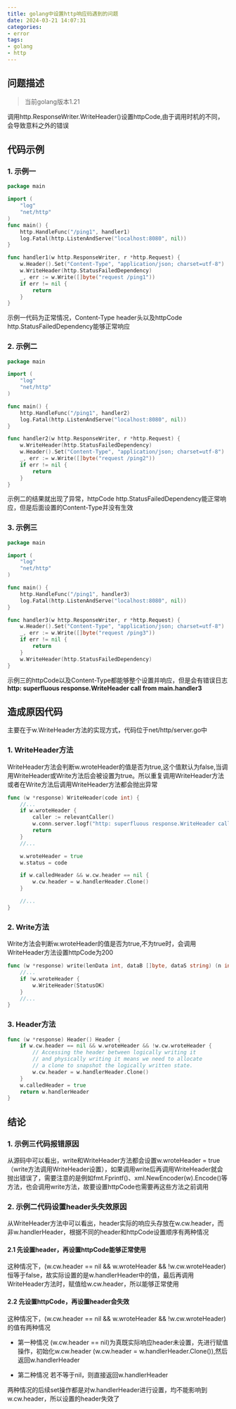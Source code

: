 ```yaml
---
title: golang中设置http响应码遇到的问题
date: 2024-03-21 14:07:31
categories:
- error
tags:
- golang
- http
---
```


## 问题描述

> 当前golang版本1.21

调用http.ResponseWriter.WriteHeader()设置httpCode,由于调用时机的不同，会导致意料之外的错误

## 代码示例

### 1. 示例一

~~~go
package main

import (
    "log"
    "net/http"
)
func main() {
    http.HandleFunc("/ping1", handler1)
    log.Fatal(http.ListenAndServe("localhost:8080", nil))
}

func handler1(w http.ResponseWriter, r *http.Request) {
    w.Header().Set("Content-Type", "application/json; charset=utf-8")
    w.WriteHeader(http.StatusFailedDependency)
    _, err := w.Write([]byte("request /ping1"))
    if err != nil {
        return
    }
}
~~~

示例一代码为正常情况，Content-Type header头以及httpCode http.StatusFailedDependency能够正常响应

### 2. 示例二

~~~go
package main

import (
    "log"
    "net/http"
)

func main() {
    http.HandleFunc("/ping1", handler2)
    log.Fatal(http.ListenAndServe("localhost:8080", nil))
}

func handler2(w http.ResponseWriter, r *http.Request) {
    w.WriteHeader(http.StatusFailedDependency)
    w.Header().Set("Content-Type", "application/json; charset=utf-8")
    _, err := w.Write([]byte("request /ping2"))
    if err != nil {
        return
    }
}
~~~

示例二的结果就出现了异常，httpCode http.StatusFailedDependency能正常响应，但是后面设置的Content-Type并没有生效

### 3. 示例三

~~~go
package main

import (
    "log"
    "net/http"
)

func main() {
    http.HandleFunc("/ping1", handler3)
    log.Fatal(http.ListenAndServe("localhost:8080", nil))
}

func handler3(w http.ResponseWriter, r *http.Request) {
    w.Header().Set("Content-Type", "application/json; charset=utf-8")
    _, err := w.Write([]byte("request /ping3"))
    if err != nil {
        return
    }
    w.WriteHeader(http.StatusFailedDependency)
}
~~~

示例三的httpCode以及Content-Type都能够整个设置并响应，但是会有错误日志**http: superfluous response.WriteHeader call from main.handler3**

## 造成原因代码

主要在于w.WriteHeader方法的实现方式，代码位于net/http/server.go中

### 1. WriteHeader方法

WriteHeader方法会判断w.wroteHeader的值是否为true,这个值默认为false,当调用WriteHeader或Write方法后会被设置为true。所以重复调用WriteHeader方法或者在Write方法后调用WriteHeader方法都会抛出异常

~~~go
func (w *response) WriteHeader(code int) {
    //...
    if w.wroteHeader {
        caller := relevantCaller()
        w.conn.server.logf("http: superfluous response.WriteHeader call from %s (%s:%d)", caller.Function, path.Base(caller.File), caller.Line)
        return
    }
    //...

    w.wroteHeader = true
    w.status = code

    if w.calledHeader && w.cw.header == nil {
        w.cw.header = w.handlerHeader.Clone()
    }

    //...
}
~~~

### 2. Write方法

Write方法会判断w.wroteHeader的值是否为true,不为true时，会调用WriteHeader方法设置httpCode为200

~~~go
func (w *response) write(lenData int, dataB []byte, dataS string) (n int, err error) {
    //...
    if !w.wroteHeader {
        w.WriteHeader(StatusOK)
    }
    //...
}
~~~

### 3. Header方法

~~~go
func (w *response) Header() Header {
    if w.cw.header == nil && w.wroteHeader && !w.cw.wroteHeader {
        // Accessing the header between logically writing it
        // and physically writing it means we need to allocate
        // a clone to snapshot the logically written state.
        w.cw.header = w.handlerHeader.Clone()
    }
    w.calledHeader = true
    return w.handlerHeader
}
~~~

## 结论

### 1. 示例三代码报错原因

从源码中可以看出，write和WriteHeader方法都会设置w.wroteHeader = true（write方法调用WriteHeader设置），如果调用write后再调用WriteHeader就会抛出错误了，需要注意的是例如fmt.Fprintf()、xml.NewEncoder(w).Encode()等方法，也会调用write方法，故要设置httpCode也需要再这些方法之前调用

### 2. 示例二代码设置header头失效原因

从WriteHeader方法中可以看出，header实际的响应头存放在w.cw.header，而非w.handlerHeader，根据不同的header和httpCode设置顺序有两种情况

#### 2.1 先设置header，再设置httpCode能够正常使用

这种情况下，(w.cw.header == nil && w.wroteHeader && !w.cw.wroteHeader)恒等于false，故实际设置的是w.handlerHeader中的值，最后再调用WriteHeader方法时，赋值给w.cw.header，所以能够正常使用

#### 2.2 先设置httpCode，再设置header会失效

这种情况下，(w.cw.header == nil && w.wroteHeader && !w.cw.wroteHeader)的值有两种情况

- 第一种情况
(w.cw.header == nil)为真既实际响应header未设置，先进行赋值操作，初始化w.cw.header (w.cw.header = w.handlerHeader.Clone()),然后返回w.handlerHeader

- 第二种情况
若不等于nil，则直接返回w.handlerHeader

两种情况的后续set操作都是对w.handlerHeader进行设置，均不能影响到w.cw.header，所以设置的header失效了
